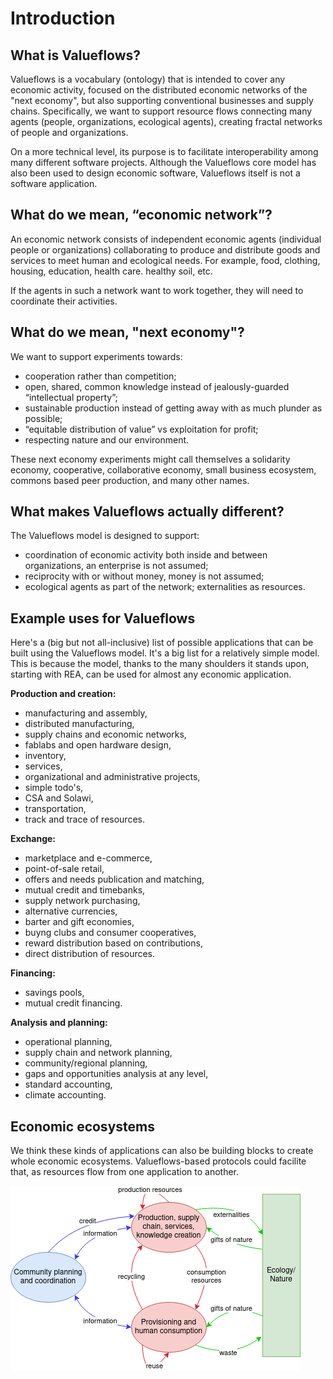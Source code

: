 # Introduction

## What is Valueflows?

Valueflows is a vocabulary (ontology) that is intended to cover any economic activity, focused on the distributed economic networks of the "next economy", but also supporting conventional businesses and supply chains. Specifically, we want to support resource flows connecting many agents (people, organizations, ecological agents), creating fractal networks of people and organizations.

On a more technical level, its purpose is to facilitate interoperability among many different software projects. Although the Valueflows core model has also been used to design economic software,  Valueflows itself is not a software application.

## What do we mean, “economic network”?

An economic network consists of independent economic agents (individual people or organizations) collaborating to produce and distribute goods and services to meet human and ecological needs. For example, food, clothing, housing, education, health care. healthy soil, etc.

If the agents in such a network want to work together, they will need to coordinate their activities.

## What do we mean, "next economy"?

We want to support experiments towards:

* cooperation rather than competition;
* open, shared, common knowledge instead of jealously-guarded “intellectual property”;
* sustainable production instead of getting away with as much plunder as possible;
* “equitable distribution of value” vs exploitation for profit;
* respecting nature and our environment.

These next economy experiments might call themselves a solidarity economy, cooperative, collaborative economy, small business ecosystem, commons based peer production, and many other names.

## What makes Valueflows actually different?

The Valueflows model is designed to support:

* coordination of economic activity both inside and between organizations, an enterprise is not assumed;
* reciprocity with or without money, money is not assumed;
* ecological agents as part of the network; externalities as resources.

## Example uses for Valueflows

Here's a (big but not all-inclusive) list of possible applications that can be built using the Valueflows model.  It's a big list for a relatively simple model.  This is because the model, thanks to the many shoulders it stands upon, starting with REA, can be used for almost any economic application.

**Production and creation:**

* manufacturing and assembly,
* distributed manufacturing,
* supply chains and economic networks,
* fablabs and open hardware design,
* inventory,
* services,
* organizational and administrative projects,
* simple todo's,
* CSA and Solawi,
* transportation,
* track and trace of resources.

**Exchange:**

* marketplace and e-commerce,
* point-of-sale retail,
* offers and needs publication and matching,
* mutual credit and timebanks,
* supply network purchasing,
* alternative currencies,
* barter and gift economies,
* buyng clubs and consumer cooperatives,
* reward distribution based on contributions,
* direct distribution of resources.

**Financing:**

* savings pools,
* mutual credit financing.

**Analysis and planning:**

* operational planning,
* supply chain and network planning,
* community/regional planning,
* gaps and opportunities analysis at any level,
* standard accounting,
* climate accounting.

## Economic ecosystems

We think these kinds of applications can also be building blocks to create whole economic ecosystems. Valueflows-based protocols could facilite that, as resources flow from one application to another.

![economic ecosystem diagram](../assets/ecosystem-flow.png)
